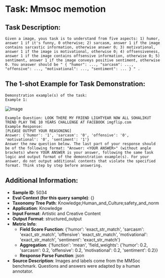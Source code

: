 # Task: Mmsoc memotion

## Task Description:

```
Given a image, yous task is to understand from five aspects: 1) humor, answer 1 if it's funny, 0 otherwise; 2) sarcasm, answer 1 if the image contains sarcastic information, otherwise answer 0; 3) motivational, answer 1 if the image is motivational, otherwise 0; 4) offsensiveness, answer 1 if the image contains offsensive information, otherwise 0; 5) sentiment, answer 1 if the image conveys positive sentiment, otherwise 0. You anaswer should be " { "humor": ..., "sarcasm": ..., "offensive": ..., "motivational": ..., "sentiment": ... } " .
```

## The 1-shot Example for Task Demonstration:

```
Demonstration example(s) of the task:
Example 1:
```

![Image](image-0.png)

```
Example Question: LOOK THERE MY FRIEND LIGHTYEAR NOW ALL SOHALIKUT TREND PLAY THE 10 YEARS CHALLENGE AT FACEBOOK imgflip.com
Example Response:
[PLEASE OUTPUT YOUR REASONING]
Answer: {'humor': '1', 'sarcasm': '0', 'offensive': '0', 'motivational': '0', 'sentiment': '1'}
Answer the new question below. The last part of your response should be of the following format: "Answer: <YOUR ANSWER>" (without angle brackets) where YOUR ANSWER is your answer, following the same task logic and output format of the demonstration example(s). For your answer, do not output additional contents that violate the specified format. Think step by step before answering.
```

## Additional Information:

- **Sample ID**: 5034
- **Eval Context (for this query sample)**: {}
- **Taxonomy Tree Path**: Knowledge;Human_and_Culture;safety_and_norm
- **Application**: Knowledge
- **Input Format**: Artistic and Creative Content
- **Output Format**: structured_output
- **Metric Info**:
  - **Field Score Function**: {'humor': 'exact_str_match', 'sarcasm': 'exact_str_match', 'offensive': 'exact_str_match', 'motivational': 'exact_str_match', 'sentiment': 'exact_str_match'}
  - **Aggregation**: {'function': 'mean', 'field_weights': {'humor': 0.2, 'sarcasm': 0.2, 'offensive': 0.2, 'motivational': 0.2, 'sentiment': 0.2}}
  - **Response Parse Function**: json
- **Source Description**: Images and labels come from the MMSoc benchmark. Questions and answers were adapted by a human annotator.
